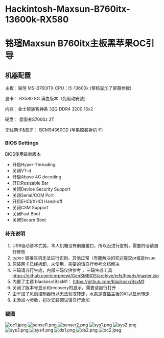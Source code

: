 # Hackintosh-Maxsun-B760itx-13600k-RX580
# 铭瑄Maxsun B760itx主板黑苹果OC引导

## 机器配置
主板：铭瑄 MS-B760ITX
CPU：i5-13600k (带核显加了屏蔽参数)

显卡： RX580 8G 满血版本（免驱动安装）

内存：金士顿骇客神条 32G DDR4 3200 16x2

硬盘： 爱国者S7000z 2T

无线网卡&蓝牙： BCM94360CD (苹果原装拆机卡)


### BIOS Settings
BIOS使用最新版本
* 开启Hyper-Threading
* 关闭VT-d
* 开启Above 4G decoding
* 开启Resizable Bar
* 关闭Device Security Support
* 关闭Serial/COM Port
* 开启EHCI/XHCI Hand-off
* 关闭CSM Support
* 关闭Fast Boot
* 关闭Secure Boot


### 补充说明
1. USB驱动基本完美，本人机箱没有前置接口，所以没进行定制，需要的话请自行修改
2. typec 链接耳机无法进行识别，其他正常（有能解决的欢迎提交pr或是issue
3. 原装网卡已经拆卸，未使用，需要的请自行参考文档解决
4. 三码请自行生成，内部三码仅供参考；
   三码生成工具 https://github.com/corpnewt/GenSMBIOS/archive/refs/heads/master.zip
5. 内置了主题 blackosx\BsxM1： https://github.com/blackosx/BsxM1
6. 关闭了版本号显示和recovery的显示，需要请自行打开
7. 由于加了风扇控制器所以无法获取转速，水泵是直插主板的可以显示转速
8. 未添加-v参数，初次安装调试请自行添加


### 截图
![oc1.jpeg](img%2Foc1.jpeg)
![sensei1.png](img%2Fsensei1.png)
![senser2.png](img%2Fsenser2.png)
![sys1.png](img%2Fsys1.png)
![sys2.png](img%2Fsys2.png)
![sys3.png](img%2Fsys3.png)
![sys4.png](img%2Fsys4.png)
![ds1.png](img%2Fds1.png)
![ds2.png](img%2Fds2.png)
![oc2.jpeg](img%2Foc2.jpeg)
